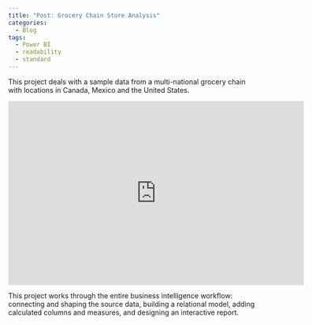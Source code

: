 ```yaml
---
title: "Post: Grocery Chain Store Analysis"
categories:
  - Blog
tags:
  - Power BI
  - readability
  - standard
---
```

This project deals with a sample data from a multi-national grocery chain with locations in Canada, Mexico and the United States.

<iframe width="600" height="373.5" src="https://app.powerbi.com/view?r=eyJrIjoiZDdlOWZjODMtYjM3YS00ZWI5LTljNGUtNTkzMjIyYTA0OTE3IiwidCI6IjhhYjFmYjMzLTI2MWUtNDUyOC04ZjU0LTE5NGUzNWZmNzlmNSJ9&pageName=ReportSection" frameborder="0" allowFullScreen="true"></iframe>


This project works through the entire business intelligence workflow: connecting and shaping the source data, building a relational model, adding calculated columns and measures, and designing an interactive report. 
